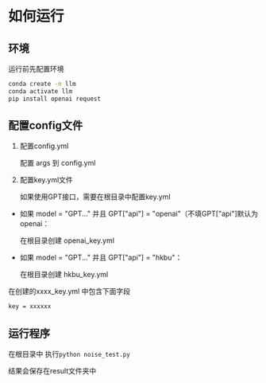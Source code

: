 # 如何运行

## 环境
运行前先配置环境
``` bash
conda create -n llm
conda activate llm
pip install openai request
```

## 配置config文件

1. 配置config.yml

    配置 args 到 config.yml



2. 配置key.yml文件

    如果使用GPT接口，需要在根目录中配置key.yml

- 如果 model = "GPT..." 并且 GPT["api"] = "openai"（不填GPT["api"]默认为openai：

    在根目录创建 openai_key.yml 

- 如果 model = "GPT..." 并且 GPT["api"] = "hkbu"：

    在根目录创建 hkbu_key.yml

在创建的xxxx_key.yml 中包含下面字段

``` txt
key = xxxxxx
```

## 运行程序
在根目录中
执行`python noise_test.py`

结果会保存在result文件夹中


